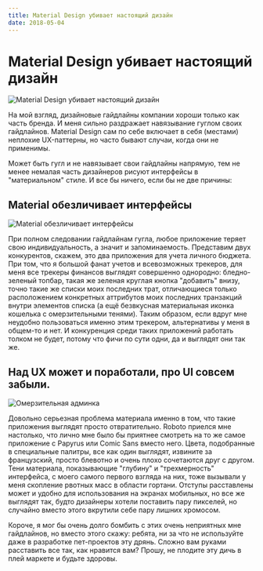 ```yaml
---
title: Material Design убивает настоящий дизайн
date: 2018-05-04
---
```

# Material Design убивает настоящий дизайн
![Material Design убивает настоящий дизайн](https://capella.pics/cd6e0f72-4f6c-4d3e-879a-cc8154fc870b.jpg)

На мой взгляд, дизайновые гайдлайны компании хороши только как часть бренда. И меня сильно раздражает навязывание гуглом своих гайдлайнов. Material Design сам по себе включает в себя (местами) неплохие UX-паттерны, но часто бывают случаи, когда они не применимы.

Может быть гугл и не навязывает свои гайдлайны напрямую, тем не менее немалая часть дизайнеров рисуют интерфейсы в "материальном" стиле. И все бы ничего, если бы не две причины:

## Material обезличивает интерфейсы
![Material обезличивает интерфейсы](https://capella.pics/b2a36d68-547b-417e-bff7-4311f38f6cbc.jpg)

При полном следовании гайдлайнам гугла, любое приложение теряет свою индивидуальность, а значит и запоминаемость. Представим двух конкурентов, скажем, это два приложения для учета личного бюджета. При том, что я большой фанат учетов и всевозможных трекеров, для меня все трекеры финансов выглядят совершенно однородно: бледно-зеленый топбар, такая же зеленая круглая кнопка "добавить" внизу, точно такие же списки моих последних трат, отличающиеся только расположением конкретных аттрибутов моих последних транзакций внутри элементов списка (а ещё безвкусная материальная иконка кошелька с омерзительными тенями). Таким образом, если вдруг мне неудобно пользоваться именно этим трекером, альтернативы у меня в общем-то и нет. И конкуренция среди таких приложений работать толком не будет, потому что фичи по сути одни, да и выглядят они так же.

## Над UX может и поработали, про UI совсем забыли.
![Омерзительная админка](https://capella.pics/165e3a4c-418f-4fa2-9fad-51f879676ddb.jpg)

Довольно серьезная проблема материала именно в том, что такие приложения выглядят просто отвратительно. Roboto приелся мне настолько, что лично мне было бы приятнее смотреть на то же самое приложение с Papyrus или Comic Sans вместо него. Цвета, подобранные в специальные палитры, все как один выглядят, извините за французский, просто блевотно и очень плохо сочетаются друг с другом. Тени материала, показывающие "глубину" и "трехмерность" интерфейса, с моего самого первого взгляда на них, тоже вызывали у меня скопление рвотных масс в области гортани. Отступы расставлены может и удобно для использования на экранах мобильных, но все же выглядят так, будто дизайнеры хотели поставить пару пикселей, но случайно вместо этого вкрутили себе пару лишних хромосом.

Короче, я мог бы очень долго бомбить с этих очень неприятных мне гайдлайнов, но вместо этого скажу: ребята, ни за что не используйте даже в разработке пет-проектов эту дрянь. Сложно вам руками расставить все так, как нравится вам? Прошу, не плодите эту дичь в плей маркете и будьте здоровы.
